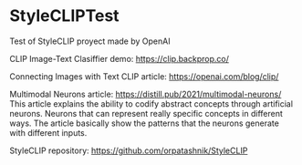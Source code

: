 # StyleCLIPTest

Test of StyleCLIP proyect made by OpenAI

CLIP Image-Text Clasiffier demo: https://clip.backprop.co/

Connecting Images with Text CLIP article: https://openai.com/blog/clip/

Multimodal Neurons article: https://distill.pub/2021/multimodal-neurons/ This article explains the ability to codify abstract concepts through artificial neurons. Neurons that can represent really specific concepts in different ways. The article basically show the patterns that the neurons generate with different inputs.

StyleCLIP repository: https://github.com/orpatashnik/StyleCLIP
